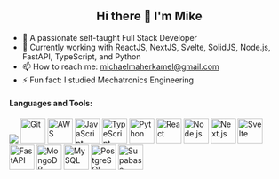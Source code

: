 <h2 align="center"> Hi there 👋 I'm Mike </h2>

- 🔭 A passionate self-taught Full Stack Developer
- 🌱 Currently working with ReactJS, NextJS, Svelte, SolidJS, Node.js, FastAPI, TypeScript, and Python
- 📫 How to reach me: michaelmaherkamel@gmail.com
- ⚡ Fun fact: I studied Mechatronics Engineering
          
<h4> Languages and Tools: </h4>
<p>
  <img src="https://cdn.jsdelivr.net/gh/devicons/devicon@latest/icons/docker/docker-original-wordmark.svg" />
  <img src="https://cdn.jsdelivr.net/gh/devicons/devicon/icons/git/git-original-wordmark.svg" alt="Git" height="45" width="45"/>
  <img src="https://cdn.jsdelivr.net/gh/devicons/devicon/icons/amazonwebservices/amazonwebservices-plain-wordmark.svg" alt="AWS" height="45" width="45"/>
  <img src="https://cdn.jsdelivr.net/gh/devicons/devicon/icons/javascript/javascript-original.svg" alt="JavaScript" height="45" width="45"/>
  <img src="https://cdn.jsdelivr.net/gh/devicons/devicon/icons/typescript/typescript-original.svg" alt="TypeScript" height="45" width="45"/>
  <img src="https://cdn.jsdelivr.net/gh/devicons/devicon/icons/python/python-original.svg" alt="Python" height="45" width="45"/>
  <img src="https://cdn.jsdelivr.net/gh/devicons/devicon/icons/react/react-original-wordmark.svg" alt="React" height="45" width="45"/>
  <img src="https://cdn.jsdelivr.net/gh/devicons/devicon/icons/nodejs/nodejs-original-wordmark.svg" alt="Node.js" height="45" width="45"/>
  <img src="https://cdn.jsdelivr.net/gh/devicons/devicon/icons/nextjs/nextjs-original.svg" alt="Next.js" height="45" width="45"/>
  <img src="https://cdn.jsdelivr.net/gh/devicons/devicon/icons/svelte/svelte-original.svg" alt="Svelte" height="45" width="45"/>
  <img src="https://cdn.jsdelivr.net/gh/devicons/devicon/icons/fastapi/fastapi-original.svg" alt="FastAPI" height="45" width="45"/>
  <img src="https://cdn.jsdelivr.net/gh/devicons/devicon/icons/mongodb/mongodb-original-wordmark.svg" alt="MongoDB" height="45" width="45"/>
  <img src="https://cdn.jsdelivr.net/gh/devicons/devicon/icons/mysql/mysql-original-wordmark.svg" alt="MySQL" height="45" width="45"/>
  <img src="https://cdn.jsdelivr.net/gh/devicons/devicon/icons/postgresql/postgresql-original-wordmark.svg" alt="PostgreSQL" height="45" width="45"/>
  <img src="https://supabase.com/favicon/favicon-32x32.png" alt="Supabase" height="45" width="45"/>
</p>
